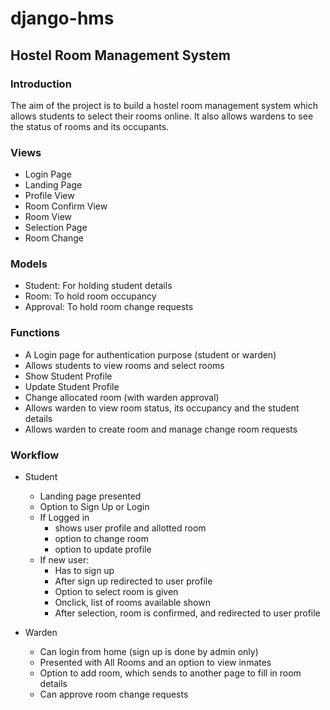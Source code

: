 # django-hms

## Hostel Room Management System

### Introduction
The aim of the project is to build a hostel room management system which allows students to select their rooms online. It also allows wardens to see the status of rooms and its occupants.


### Views
* Login Page
* Landing Page
* Profile View
* Room Confirm View
* Room View
* Selection Page
* Room Change 


### Models
* Student: For holding student details
* Room: To hold room occupancy
* Approval: To hold room change requests


### Functions
* A Login page for authentication purpose (student or warden)
* Allows students to view rooms and select rooms
* Show Student Profile
* Update Student Profile
* Change allocated room (with warden approval)
* Allows warden to view room status, its occupancy and the student details
* Allows warden to create room and manage change room requests

### Workflow

* Student
	* Landing page presented
	* Option to Sign Up or Login
	* If Logged in 
		* shows user profile and allotted room
		* option to change room
		* option to update profile
	* If new user:
		* Has to sign up
		* After sign up redirected to user profile
		* Option to select room is given
		* Onclick, list of rooms available shown
		* After selection, room is confirmed, and redirected to user profile
		
		
* Warden
	* Can login from home (sign up is done by admin only)
	* Presented with All Rooms and an option to view inmates
	* Option to add room, which sends to another page to fill in room details
	* Can approve room change requests

